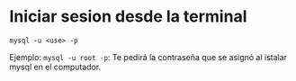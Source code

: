 # Iniciar sesion desde la terminal

`mysql -u <use> -p`

Ejemplo:
`mysql -u root -p`: Te pedirá la contraseña que se asignó al istalar mysql en el computador.
